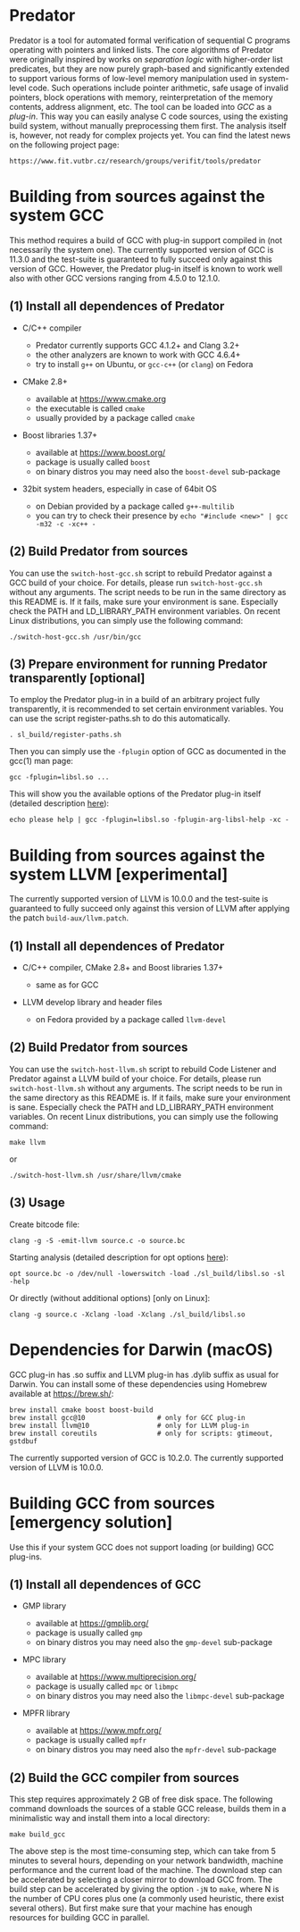 Predator
========
Predator is a tool for automated formal verification of sequential C programs
operating with pointers and linked lists. The core algorithms of Predator were
originally inspired by works on *separation logic* with higher-order list
predicates, but they are now purely graph-based and significantly extended to
support various forms of low-level memory manipulation used in system-level
code.  Such operations include pointer arithmetic, safe usage of invalid
pointers, block operations with memory, reinterpretation of the memory contents,
address alignment, etc.  The tool can be loaded into *GCC* as a *plug-in*.  This
way you can easily analyse C code sources, using the existing build system,
without manually preprocessing them first.  The analysis itself is, however, not
ready for complex projects yet.  You can find the latest news on the following
project page:

    https://www.fit.vutbr.cz/research/groups/verifit/tools/predator

Building from sources against the system GCC
============================================
This method requires a build of GCC with plug-in support compiled in (not
necessarily the system one).  The currently supported version of GCC is 11.3.0
and the test-suite is guaranteed to fully succeed only against this version
of GCC.  However, the Predator plug-in itself is known to work well also with
other GCC versions ranging from 4.5.0 to 12.1.0.

(1) Install all dependences of Predator
---------------------------------------
   * C/C++ compiler
     - Predator currently supports GCC 4.1.2+ and Clang 3.2+
     - the other analyzers are known to work with GCC 4.6.4+
     - try to install `g++` on Ubuntu, or `gcc-c++` (or `clang`) on Fedora

   * CMake 2.8+
     - available at https://www.cmake.org
     - the executable is called `cmake`
     - usually provided by a package called `cmake`

   * Boost libraries 1.37+
     - available at https://www.boost.org/
     - package is usually called `boost`
     - on binary distros you may need also the `boost-devel` sub-package

   * 32bit system headers, especially in case of 64bit OS
     - on Debian provided by a package called `g++-multilib`
     - you can try to check their presence
       by `echo "#include <new>" | gcc -m32 -c -xc++ -`

(2) Build Predator from sources
-------------------------------
You can use the `switch-host-gcc.sh` script to rebuild Predator against a GCC
build of your choice.  For details, please run `switch-host-gcc.sh` without any
arguments.  The script needs to be run in the same directory as this README is.
If it fails, make sure your environment is sane.  Especially check the PATH and
LD_LIBRARY_PATH environment variables.  On recent Linux distributions, you can
simply use the following command:

    ./switch-host-gcc.sh /usr/bin/gcc

(3) Prepare environment for running Predator transparently [optional]
---------------------------------------------------------------------
To employ the Predator plug-in in a build of an arbitrary project fully
transparently, it is recommended to set certain environment variables.  You can
use the script register-paths.sh to do this automatically.

    . sl_build/register-paths.sh

Then you can simply use the `-fplugin` option of GCC as documented in the gcc(1)
man page:

    gcc -fplugin=libsl.so ...

This will show you the available options of the Predator plug-in itself
(detailed description [here](options.md)):

    echo please help | gcc -fplugin=libsl.so -fplugin-arg-libsl-help -xc -

Building from sources against the system LLVM [experimental]
============================================================
The currently supported version of LLVM is 10.0.0 and the test-suite is
guaranteed to fully succeed only against this version of LLVM after applying
the patch `build-aux/llvm.patch`.

(1) Install all dependences of Predator
---------------------------------------
   * C/C++ compiler, CMake 2.8+ and Boost libraries 1.37+
     - same as for GCC

   * LLVM develop library and header files
     - on Fedora provided by a package called `llvm-devel`

(2) Build Predator from sources
-------------------------------
You can use the `switch-host-llvm.sh` script to rebuild Code Listener and
Predator against a LLVM build of your choice.  For details, please run
`switch-host-llvm.sh` without any arguments.  The script needs to be run in the
same directory as this README is.  If it fails, make sure your environment is
sane.  Especially check the PATH and LD_LIBRARY_PATH environment variables.
On recent Linux distributions, you can simply use the following command:

    make llvm

or

    ./switch-host-llvm.sh /usr/share/llvm/cmake

(3) Usage
---------
Create bitcode file:

    clang -g -S -emit-llvm source.c -o source.bc

Starting analysis (detailed description for opt options [here](options.md)):

    opt source.bc -o /dev/null -lowerswitch -load ./sl_build/libsl.so -sl -help

Or directly (without additional options) [only on Linux]:

    clang -g source.c -Xclang -load -Xclang ./sl_build/libsl.so

Dependencies for Darwin (macOS)
===============================
GCC plug-in has .so suffix and LLVM plug-in has .dylib suffix as usual for
Darwin.  You can install some of these dependencies using Homebrew available at
https://brew.sh/:

    brew install cmake boost boost-build
    brew install gcc@10                  # only for GCC plug-in
    brew install llvm@10                 # only for LLVM plug-in
    brew install coreutils               # only for scripts: gtimeout, gstdbuf

The currently supported version of GCC is 10.2.0.
The currently supported version of LLVM is 10.0.0.

Building GCC from sources [emergency solution]
==============================================
Use this if your system GCC does not support loading (or building) GCC plug-ins.

(1) Install all dependences of GCC
----------------------------------
   * GMP library
     - available at https://gmplib.org/
     - package is usually called `gmp`
     - on binary distros you may need also the `gmp-devel` sub-package

   * MPC library
     - available at https://www.multiprecision.org/
     - package is usually called `mpc` or `libmpc`
     - on binary distros you may need also the `libmpc-devel` sub-package

   * MPFR library
     - available at https://www.mpfr.org/
     - package is usually called `mpfr`
     - on binary distros you may need also the `mpfr-devel` sub-package

(2) Build the GCC compiler from sources
---------------------------------------
This step requires approximately 2 GB of free disk space.  The following command
downloads the sources of a stable GCC release, builds them in a minimalistic way
and install them into a local directory:

    make build_gcc

The above step is the most time-consuming step, which can take from 5 minutes to
several hours, depending on your network bandwidth, machine performance and the
current load of the machine.  The download step can be accelerated by selecting
a closer mirror to download GCC from.  The build step can be accelerated by
giving the option `-jN` to `make`, where N is the number of CPU cores plus one
(a commonly used heuristic, there exist several others).  But first make sure
that your machine has enough resources for building GCC in parallel.
